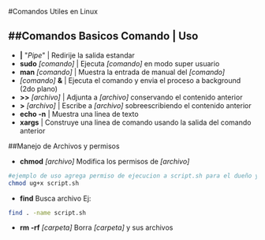 #Comandos Utiles en Linux

##Comandos Basicos
Comando                   | Uso
------------------------------------------------------------------------------------------------
* **|**    "_Pipe_"       | Redirije la salida estandar
* **sudo** _[comando]_    | Ejecuta _[comando]_ en modo super usuario
* **man** _[comando]_     | Muestra la entrada de manual del _[comando]_
* _[comando]_ **&**       | Ejecuta el comando y envia el proceso a background (2do plano)
* **>>** _[archivo]_      | Adjunta a _[archivo]_ conservando el contenido anterior
* **>** _[archivo]_       | Escribe a _[archivo]_ sobreescribiendo el contenido anterior
* **echo -n**             | Muestra una linea de texto
* **xargs**               | Construye una linea de comando usando la salida del comando anterior

##Manejo de Archivos y permisos

* **chmod** <opciones> _[archivo]_   Modifica los permisos de _[archivo]_
```bash
#ejemplo de uso agrega permiso de ejecucion a script.sh para el dueño y el grupo 
chmod ug+x script.sh
```

* **find**    Busca archivo Ej:
```bash
find . -name script.sh
```

* **rm -rf** _[carpeta]_    Borra _[carpeta]_ y sus archivos
